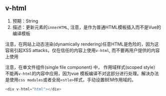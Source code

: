 
## v-html
1. 预期：String
2. 描述：更新元素的`innerHTML`, 注意，是作为普通HTML模板插入而不是Vue的编译模板

注意，在网站上动态渲染(dynamically rendering)任意HTML是危险的，因为这容易引起XSS attacks，仅在信任的内容上使用`v-html`, 而不要再用户提供的内容上使用

注意，在单文件组件(single file component) 中， 作用域样式(scoped style） 不能再`v-html`的内容中应用，因为vue 模板编译不对这部分进行处理。解决办法是使用`css modules`或者全局`<stle>`样式，手动设置BEM作用域的。

```js
<div v-html="html"></div>
```